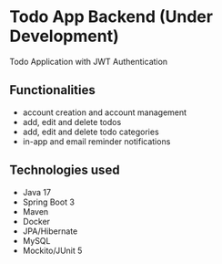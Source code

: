 # Todo App Backend (Under Development)

Todo Application with JWT Authentication 

## Functionalities 
- account creation and account management
- add, edit and delete todos
- add, edit and delete todo categories
- in-app and email reminder notifications

## Technologies used
- Java 17
- Spring Boot 3
- Maven
- Docker
- JPA/Hibernate
- MySQL
- Mockito/JUnit 5
